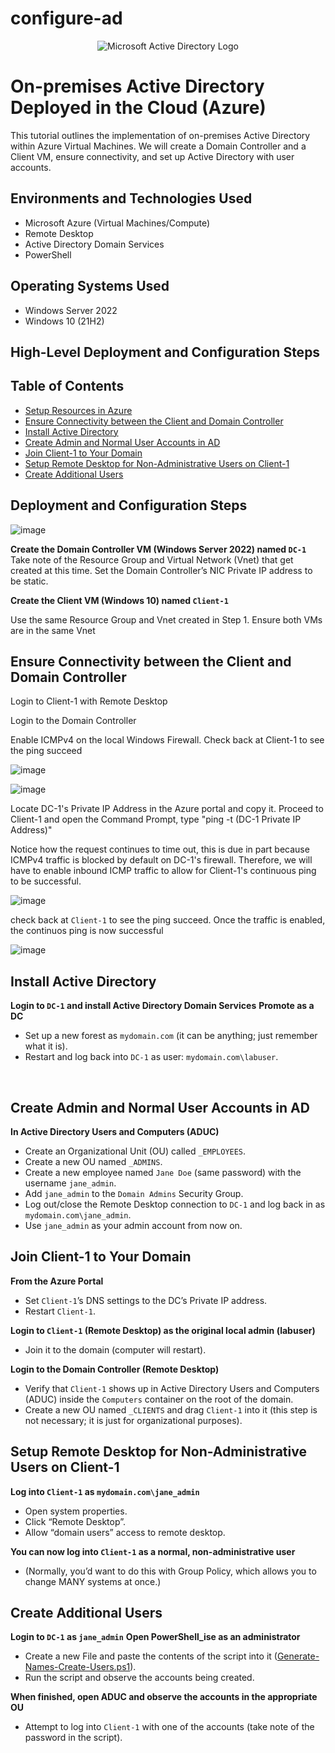 # configure-ad
<p align="center">
<img src="https://i.imgur.com/pU5A58S.png" alt="Microsoft Active Directory Logo"/>
</p>

<h1>On-premises Active Directory Deployed in the Cloud (Azure)</h1>
This tutorial outlines the implementation of on-premises Active Directory within Azure Virtual Machines. We will create a Domain Controller and a Client VM, ensure connectivity, and set up Active Directory with user accounts. <br />



<h2>Environments and Technologies Used</h2>

- Microsoft Azure (Virtual Machines/Compute)
- Remote Desktop
- Active Directory Domain Services
- PowerShell

<h2>Operating Systems Used </h2>

- Windows Server 2022
- Windows 10 (21H2)

<h2>High-Level Deployment and Configuration Steps</h2>


## Table of Contents
- [Setup Resources in Azure](#setup-resources-in-azure)
- [Ensure Connectivity between the Client and Domain Controller](#ensure-connectivity-between-the-client-and-domain-controller)
- [Install Active Directory](#install-active-directory)
- [Create Admin and Normal User Accounts in AD](#create-admin-and-normal-user-accounts-in-ad)
- [Join Client-1 to Your Domain](#join-client-1-to-your-domain)
- [Setup Remote Desktop for Non-Administrative Users on Client-1](#setup-remote-desktop-for-non-administrative-users-on-client-1)
- [Create Additional Users](#create-additional-users)

<h2>Deployment and Configuration Steps</h2>

<p> 

![image](https://github.com/user-attachments/assets/de681697-992f-4909-a1a6-31d2ce6b3d7c)
  
 **Create the Domain Controller VM (Windows Server 2022) named `DC-1`**
Take note of the Resource Group and Virtual Network (Vnet) that get created at this time.
Set the Domain Controller’s NIC Private IP address to be static.

**Create the Client VM (Windows 10) named `Client-1`**

Use the same Resource Group and Vnet created in Step 1.
Ensure both VMs are in the same Vnet

</p>

## Ensure Connectivity between the Client and Domain Controller

Login to Client-1 with Remote Desktop

Login to the Domain Controller

Enable ICMPv4 on the local Windows Firewall.
Check back at Client-1 to see the ping succeed
<br />

![image](https://github.com/user-attachments/assets/b7b6493a-299c-4281-a925-dd65d97f68ae)

![image](https://github.com/user-attachments/assets/e87dee1e-6802-4e8d-9494-ccaf05a5471c)

Locate DC-1's Private IP Address in the Azure portal and copy it. Proceed to Client-1 and open the Command Prompt, type "ping -t (DC-1 Private IP Address)"


Notice how the request continues to time out, this is due in part because ICMPv4 traffic is blocked by default on DC-1's firewall. Therefore, we will have to enable inbound ICMP traffic to allow for Client-1's continuous ping to be successful.

![image](https://github.com/user-attachments/assets/40b60a0e-0eda-49ef-8bae-21a9affb71ed)

check back at `Client-1` to see the ping succeed. Once the traffic is enabled, the continuos ping is now successful

![image](https://github.com/user-attachments/assets/f2e872a7-51b8-4b3d-bb94-ddc095d12e01)

## Install Active Directory

**Login to `DC-1` and install Active Directory Domain Services**
 **Promote as a DC**
   - Set up a new forest as `mydomain.com` (it can be anything; just remember what it is).
   - Restart and log back into `DC-1` as user: `mydomain.com\labuser`.
<br />

## Create Admin and Normal User Accounts in AD

 **In Active Directory Users and Computers (ADUC)**
   - Create an Organizational Unit (OU) called `_EMPLOYEES`.
   - Create a new OU named `_ADMINS`.
   - Create a new employee named `Jane Doe` (same password) with the username `jane_admin`.
   - Add `jane_admin` to the `Domain Admins` Security Group.
   - Log out/close the Remote Desktop connection to `DC-1` and log back in as `mydomain.com\jane_admin`.
   - Use `jane_admin` as your admin account from now on.

## Join Client-1 to Your Domain

 **From the Azure Portal**
   - Set `Client-1`’s DNS settings to the DC’s Private IP address.
   - Restart `Client-1`.

 **Login to `Client-1` (Remote Desktop) as the original local admin (labuser)**
   - Join it to the domain (computer will restart).

 **Login to the Domain Controller (Remote Desktop)**
   - Verify that `Client-1` shows up in Active Directory Users and Computers (ADUC) inside the `Computers` container on the root of the domain.
   - Create a new OU named `_CLIENTS` and drag `Client-1` into it (this step is not necessary; it is just for organizational purposes).

## Setup Remote Desktop for Non-Administrative Users on Client-1

 **Log into `Client-1` as `mydomain.com\jane_admin`**
   - Open system properties.
   - Click “Remote Desktop”.
   - Allow “domain users” access to remote desktop.

 **You can now log into `Client-1` as a normal, non-administrative user**
   - (Normally, you’d want to do this with Group Policy, which allows you to change MANY systems at once.)

## Create Additional Users

 **Login to `DC-1` as `jane_admin`**
 **Open PowerShell_ise as an administrator**
   - Create a new File and paste the contents of the script into it ([Generate-Names-Create-Users.ps1](https://github.com/joshmadakor1/AD_PS/blob/master/Generate-Names-Create-Users.ps1)).
   - Run the script and observe the accounts being created.

 **When finished, open ADUC and observe the accounts in the appropriate OU**
   - Attempt to log into `Client-1` with one of the accounts (take note of the password in the script).
